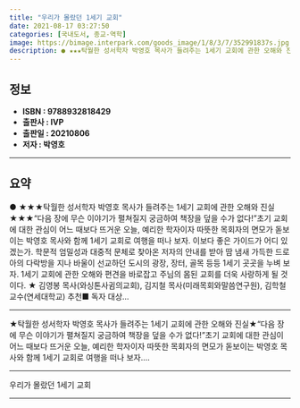 ```yaml
---
title: "우리가 몰랐던 1세기 교회"
date: 2021-08-17 03:27:50
categories: [국내도서, 종교-역학]
image: https://bimage.interpark.com/goods_image/1/8/3/7/352991837s.jpg
description: ● ★★★탁월한 성서학자 박영호 목사가 들려주는 1세기 교회에 관한 오해와 진실★★★“다음 장에 무슨 이야기가 펼쳐질지 궁금하여 책장을 덮을 수가 없다!”초기 교회에 대한 관심이 어느 때보다 뜨거운 오늘, 예리한 학자이자 따뜻한 목회자의 면모가 돋보이는 박영호 목사와 함께 1세기 교회
---
```


## **정보**

- **ISBN : 9788932818429**
- **출판사 : IVP**
- **출판일 : 20210806**
- **저자 : 박영호**

------



## **요약**

●  ★★★탁월한 성서학자 박영호 목사가 들려주는 1세기 교회에 관한 오해와 진실★★★“다음 장에 무슨 이야기가 펼쳐질지 궁금하여 책장을 덮을 수가 없다!”초기 교회에 대한 관심이 어느 때보다 뜨거운 오늘, 예리한 학자이자 따뜻한 목회자의 면모가 돋보이는 박영호 목사와 함께 1세기 교회로 여행을 떠나 보자. 이보다 좋은 가이드가 어디 있겠는가. 학문적 엄밀성과 대중적 문체로 찾아온 저자의 안내를 받아 땀 냄새 가득한 드로아의 다락방을 지나 바울이 선교하던 도시의 광장, 장터, 골목 등등 1세기 곳곳을 누벼 보자. 1세기 교회에 관한 오해와 편견을 바로잡고 주님의 몸된 교회를 더욱 사랑하게 될 것이다. ★ 김영봉 목사(와싱톤사귐의교회), 김지철 목사(미래목회와말씀연구원), 김학철 교수(연세대학교) 추천■ 독자 대상...

------

★탁월한 성서학자 박영호 목사가 들려주는 1세기 교회에 관한 오해와 진실★“다음 장에 무슨 이야기가 펼쳐질지 궁금하여 책장을 덮을 수가 없다!”초기 교회에 대한 관심이 어느 때보다 뜨거운 오늘, 예리한 학자이자 따뜻한 목회자의 면모가 돋보이는 박영호 목사와 함께 1세기 교회로 여행을 떠나 보자.... 

------


우리가 몰랐던 1세기 교회 

------



